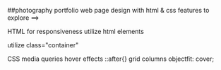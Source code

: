 ##photography portfolio web page design with html & css
features to explore ==>

HTML
for responsiveness
utilize html elements
<main> <section> <div> <footer>
utilize class="container"



CSS
media queries
hover effects
::after{}
grid columns
objectfit: cover;
